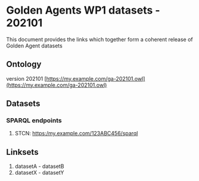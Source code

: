 # Golden Agents WP1 datasets - 202101
 
This document provides the links which together form a coherent release of Golden Agent datasets

## Ontology

version 202101 [https://my.example.com/ga-202101.owl](https://my.example.com/ga-202101.owl)

## Datasets

### SPARQL endpoints

1. STCN: [https:/my.example.com/123ABC456/sparql](https:/my.example.com/123ABC456/sparql)

## Linksets

1. datasetA - datasetB
2. datasetX - datasetY
